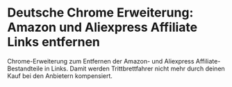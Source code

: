 Deutsche Chrome Erweiterung: Amazon und Aliexpress Affiliate Links entfernen
=============================

Chrome-Erweiterung zum Entfernen der Amazon- und Aliexpress Affiliate-Bestandteile in Links. Damit werden Trittbrettfahrer nicht mehr durch deinen Kauf bei den Anbietern kompensiert.
